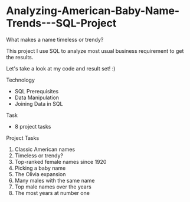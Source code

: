# Analyzing-American-Baby-Name-Trends---SQL-Project
What makes a name timeless or trendy? 

This project I use SQL to analyze most usual business requirement to get the results. 

Let's take a look at my code and result set! :)

Technology 
  - SQL
Prerequisites
  - Data Manipulation
  - Joining Data in SQL

Task
  - 8 project tasks

Project Tasks 
  1. Classic American names
  2. Timeless or trendy?
  3. Top-ranked female names since 1920
  4. Picking a baby name
  5. The Olivia expansion
  6. Many males with the same name
  7. Top male names over the years
  8. The most years at number one
  
